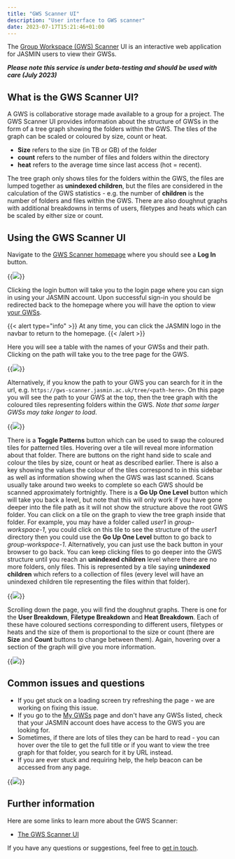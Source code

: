 ```yaml
---
title: "GWS Scanner UI"
description: "User interface to GWS scanner"
date: 2023-07-17T15:21:46+01:00
---
```


The [Group Workspace (GWS) Scanner](https://gws-scanner.jasmin.ac.uk/) UI is an interactive web application for JASMIN users to view their GWSs.

**_Please note this service is under beta-testing and should be used with care (July 2023)_**

## What is the GWS Scanner UI?

A GWS is collaborative storage made available to a group for a project. The GWS Scanner UI provides information about the structure of GWSs in the form of a tree graph showing the folders within the GWS. The tiles of the graph can be scaled or coloured by size, count or heat. 
- **Size** refers to the size (in TB or GB) of the folder
- **count** refers to the number of files and folders within the directory
- **heat** refers to the average time since last access (hot = recent).

The tree graph only shows tiles for the folders within the GWS, the files are lumped together as **unindexed children**, but the files are considered in the calculation of the GWS statistics - e.g. the number of **children** is the number of folders and files within the GWS. There are also doughnut graphs with additional breakdowns in terms of users, filetypes and heats which can be scaled by either size or count.

## Using the GWS Scanner UI

Navigate to the [GWS Scanner homepage](https://gws-scanner.jasmin.ac.uk/) where you should see a **Log In** button.

{{<image src="img/docs/gws-scanner-ui/gws-scanner-homepage.png" caption="">}}

Clicking the login button will take you to the login page where you can sign in using your JASMIN account. Upon successful sign-in you should be redirected back to the homepage where you will have the option to view [your GWSs](https://gws-scanner.jasmin.ac.uk/my_gws).

{{< alert type="info" >}}
 At any time, you can click the JASMIN logo in the navbar to return to the homepage.
{{< /alert >}}

Here you will see a table with the names of your GWSs and their path. Clicking on the path will take you to the tree page for the GWS.

{{<image src="img/docs/gws-scanner-ui/gws-scanner-my-gws.png" caption="">}}

Alternatively, if you know the path to your GWS you can search for it in the url, e.g. `https://gws-scanner.jasmin.ac.uk/tree/<path-here>`. On this page you will see the path to your GWS at the top, then the tree graph with the coloured tiles representing folders within the GWS. *Note that some larger GWSs may take longer to load*. 

{{<image src="img/docs/gws-scanner-ui/gws-scanner-tree-page.png" caption="">}}

There is a **Toggle Patterns** button which can be used to swap the coloured tiles for patterned tiles. Hovering over a tile will reveal more information about that folder. There are buttons on the right hand side to scale and colour the tiles by size, count or heat as described earlier. There is also a key showing the values the colour of the tiles correspond to in this sidebar as well as information showing when the GWS was last scanned. Scans usually take around two weeks to complete so each GWS should be scanned approximately fortnightly. There is a **Go Up One Level** button which will take you back a level, but note that this will only work if you have gone deeper into the file path as it will not show the structure above the root GWS folder. You can click on a tile on the graph to view the tree graph inside that folder. For example, you may have a folder called *user1* in *group-workspace-1*, you could click on this tile to see the structure of the *user1* directory then you could use the **Go Up One Level** button to go back to *group-workspace-1*. Alternatively, you can just use the back button in your browser to go back. You can keep clicking files to go deeper into the GWS structure until you reach an **unindexed children** level where there are no more folders, only files. This is represented by a tile saying **__unindexed children__** which refers to a collection of files (every level will have an unindexed children tile representing the files within that folder).

{{<image src="img/docs/gws-scanner-ui/gws-scanner-unindexed-children.png" caption="">}}

Scrolling down the page, you will find the doughnut graphs. There is one for the **User Breakdown**, **Filetype Breakdown** and **Heat Breakdown**. Each of these have coloured sections corresponding to different users, filetypes or heats and the size of them is proportional to the size or count (there are **Size** and **Count** buttons to change between them). Again, hovering over a section of the graph will give you more information.

{{<image src="img/docs/gws-scanner-ui/gws-scanner-doughnut-graphs.png" caption="">}}

## Common issues and questions

  * If you get stuck on a loading screen try refreshing the page - we are working on fixing this issue. 
  * If you go to the [My GWSs](https://gws-scanner.jasmin.ac.uk/my_gws) page and don't have any GWSs listed, check that your JASMIN account does have access to the GWS you are looking for.
  * Sometimes, if there are lots of tiles they can be hard to read - you can hover over the tile to get the full title or if you want to view the tree graph for that folder, you search for it by URL instead. 
  * If you are ever stuck and requiring help, the help beacon can be accessed from any page.

{{<image src="img/docs/gws-scanner-ui/gws-scanner-beacon.png" wrapper="col-2 mx-auto" caption="">}}

## Further information

Here are some links to learn more about the GWS Scanner:

  * [The GWS Scanner UI](https://gws-scanner.jasmin.ac.uk/)

If you have any questions or suggestions, feel free to [get in touch](mailto:nicola.farmer@stfc.ac.uk).